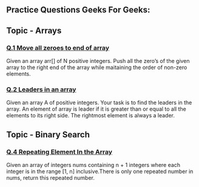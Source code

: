 ## Practice Questions Geeks For Geeks:

## Topic - <b>Arrays</b>
### <B><U> Q.1  Move all zeroes to end of array </U></B>

Given an array arr[] of N positive integers. Push all the zero’s of the given array to the right end of the array while maitaining 
the order of non-zero elements.

### <B><U> Q.2 Leaders in an array </U></B>

Given an array A of positive integers. Your task is to find the leaders in the array.
An element of array is leader if it is greater than or equal to all the elements to its right side.
The rightmost element is always a leader.

## Topic - <b>Binary Search</b>
### <B><U> Q.4 Repeating Element In the Array </U></B>

  Given an array of integers nums containing n + 1 integers where each integer is in the range [1, n]
inclusive.There is only one repeated number in nums, return this repeated number. 

